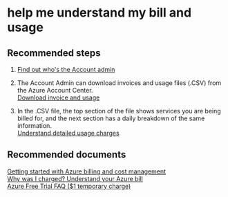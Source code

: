 <properties
	pageTitle="help me understand my bill and usage"
	description="help me understand my bill and usage"
	service="azure-billing"
	resource="billing"
	authors="kasparks"
	displayOrder=""
	selfHelpType="generic"
	supportTopicIds="32454860"
	resourceTags=""
	productPesIds="15659"
	cloudEnvironments="public"
/>

# help me understand my bill and usage

## **Recommended steps**

1. [Find out who's the Account admin](https://docs.microsoft.com/azure/billing-subscription-transfer#whoisaa)<br>

2. The Account Admin can download invoices and usage files (.CSV) from the Azure Account Center.<br>
[Download invoice and usage](https://azure.microsoft.com/documentation/articles/billing-download-azure-invoice-daily-usage-date/)

3. In the .CSV file, the top section of the file shows services you are being billed for, and the next section has a daily breakdown of the same information.<br>
[Understand detailed usage charges](https://docs.microsoft.com/azure/billing/billing-understand-your-bill#csv)

## **Recommended documents**

[Getting started with Azure billing and cost management](https://docs.microsoft.com/azure/billing/billing-getting-started)<br>
[Why was I charged? Understand your Azure bill](https://azure.microsoft.com/documentation/articles/billing-understand-your-bill/)<br>
[Azure Free Trial FAQ ($1 temporary charge)](https://azure.microsoft.com/pricing/free-trial-faq/)<br>
